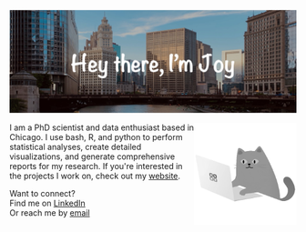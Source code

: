 ![Header image](https://github.com/jnyaanga/jnyaanga/blob/main/GitHub_header.jpg)

<img align='right' src='cat.gif' width='180' height = '180' alt='Coding cat'>

I am a PhD scientist and data enthusiast based in Chicago. I use bash, R, and python to perform statistical analyses, create detailed visualizations, and generate comprehensive reports for my research. If you're interested in the projects I work on, check out my [website](https://joynyaanga.com).

Want to connect?   
Find me on [LinkedIn](https://www.linkedin.com/in/joy-nyaanga/)  
Or reach me by [email](mailto:jnyaan@gmail.com)


<!---
jnyaanga/jnyaanga is a ✨ special ✨ repository because its `README.md` (this file) appears on your GitHub profile.
You can click the Preview link to take a look at your changes.

#### :female-technologist::skin-tone-5: About me
- 👀 I’m interested in ...
- 🌱 I’m currently learning ...
- 💞️ I’m looking to collaborate on ...
- 📫 How to reach me ...
--->
